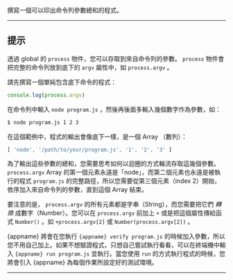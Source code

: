 撰寫一個可以印出命令列參數總和的程式。

----------------------------------------------------------------------
## 提示

透過 global 的 `process` 物件，您可以存取到來自命令列的參數。 `process` 物件會把完整的命令列放到底下的 `argv` 屬性中，如 `process.argv` 。

請先撰寫一個單純包含底下命令的程式：

```js
console.log(process.argv)
```

在命令列中輸入 `node program.js` ，然後再後面多輸入幾個數字作為參數，如：

```sh
$ node program.js 1 2 3
```

在這個範例中，程式的輸出會像底下一樣，是一個 Array （數列）：


```js
[ 'node', '/path/to/your/program.js', '1', '2', '3' ]
```

為了輸出這些參數的總和，您需要思考如何以迴圈的方式輪流存取這幾個參數。`process.argv` Array 的第一個元素永遠是「node」，而第二個元素也永遠是被執行的程式 `program.js` 的完整路徑，所以您需要從第三個元素（index 2）開始，依序加入來自命令列的參數，直到這個 Array 結束。

要注意的是， `process.argv` 的所有元素都是字串（String），而您需要把它們 *轉換* 成數字（Number）。您可以在 `process.argv` 前加上 `+` 或是把這個屬性傳給函式 `Number()` 。如 `+process.argv[2]` 或 `Number(process.argv[2])` 。

{appname} 將會在您執行 `{appname} verify program.js` 的時候加入參數，所以您不用自己加上。如果不想驗證程式，只想自己嘗試執行看看，可以在終端機中輸入 `{appname} run program.js` 並執行。當您使用 `run` 的方式執行程式的時候，您將會引入 {appname} 為每個作業所設定好的測試環境。

----------------------------------------------------------------------
